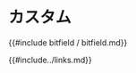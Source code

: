 # <!--Custom--> カスタム

<!--{{#include bitfield/bitfield.md}}-->
{{#include bitfield / bitfield.md}}

<!--{{#include../links.md}}-->
{{#include../links.md}}
